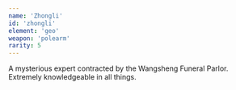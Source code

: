 ```yaml
---
name: 'Zhongli'
id: 'zhongli'
element: 'geo'
weapon: 'polearm'
rarity: 5
---
```


A mysterious expert contracted by the Wangsheng Funeral Parlor. Extremely knowledgeable in all things.
